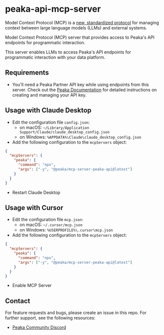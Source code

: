 # peaka-api-mcp-server

Model Context Protocol (MCP) is a [new, standardized protocol](https://modelcontextprotocol.io/introduction) for managing context between large language models (LLMs) and external systems.

Model Context Protocol (MCP) server that provides access to Peaka's API endpoints for programmatic interaction.

This server enables LLMs to access Peaka's API endpoints for programmatic interaction with your data platform.

## Requirements

- You'll need a Peaka Partner API key while using endpoints from this server. Check out the [Peaka Documentation](https://docs.peaka.com/how-to-guides/how-to-manage-partner-api-key#how-to-manage-your-partner-api) for detailed instructions on creating and managing your API key.

## Usage with Claude Desktop

- Edit the configuration file `config.json`:
  - on macOS: `~/Library/Application Support/Claude/claude_desktop_config.json`
  - on Windows: `%APPDATA%\Claude\claude_desktop_config.json`
- Add the following configuration to the `mcpServers` object:

```json
{
  "mcpServers": {
    "peaka": {
      "command": "npx",
      "args": ["-y", "@peaka/mcp-server-peaka-api@latest"]
    }
  }
}
```

- Restart Claude Desktop

## Usage with Cursor

- Edit the configuration file `mcp.json`:
  - on macOS: `~/.cursor/mcp.json`
  - on Windows: `%USERPROFILE%\.cursor\mcp.json`
- Add the following configuration to the `mcpServers` object:

```json
{
  "mcpServers": {
    "peaka": {
      "command": "npx",
      "args": ["-y", "@peaka/mcp-server-peaka-api@latest"]
    }
  }
}
```

- Enable MCP Server

## Contact

For feature requests and bugs, please create an issue in this repo. For further support, see the following resources:

- [Peaka Community Discord](https://discord.com/invite/peaka)
